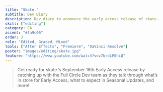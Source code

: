 ```yaml
---
title: "Skate."
subtitle: Dev Diary
description: Dev diary to announce the early access release of skate.
skill: ["editing"]
category: EA
accent: "#fa9c06"
order: 3
role: "Edited, Graded, Mixed"
tools: ["After Effects", "Premiere", "DaVinci Resolve"]
poster: "images/editing/skate.jpg"
feature: "https://www.youtube.com/watch?v=v7krdLF0hiQ"
---
```


> Get ready for skate.’s September 16th Early Access release by catching up with the Full Circle Dev team as they talk through what’s in store for Early Access, what to expect in Seasonal Updates, and more!
